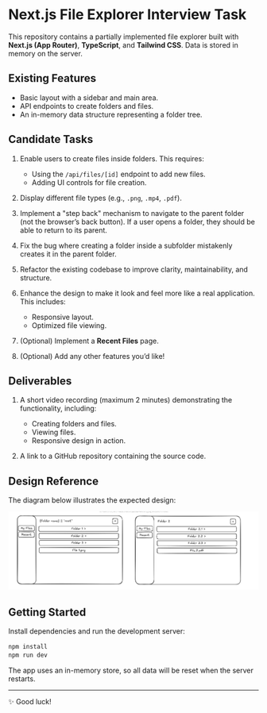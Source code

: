 # Next.js File Explorer Interview Task

This repository contains a partially implemented file explorer built with **Next.js (App Router)**, **TypeScript**, and **Tailwind CSS**. Data is stored in memory on the server.

## Existing Features

* Basic layout with a sidebar and main area.
* API endpoints to create folders and files.
* An in-memory data structure representing a folder tree.

## Candidate Tasks

1. Enable users to create files inside folders. This requires:

   * Using the `/api/files/[id]` endpoint to add new files.
   * Adding UI controls for file creation.

2. Display different file types (e.g., `.png`, `.mp4`, `.pdf`).

3. Implement a "step back" mechanism to navigate to the parent folder (not the browser’s back button). If a user opens a folder, they should be able to return to its parent.

4. Fix the bug where creating a folder inside a subfolder mistakenly creates it in the parent folder.

5. Refactor the existing codebase to improve clarity, maintainability, and structure.

6. Enhance the design to make it look and feel more like a real application. This includes:

   * Responsive layout.
   * Optimized file viewing.

7. (Optional) Implement a **Recent Files** page.

8. (Optional) Add any other features you’d like!

## Deliverables

1. A short video recording (maximum 2 minutes) demonstrating the functionality, including:

   * Creating folders and files.
   * Viewing files.
   * Responsive design in action.

2. A link to a GitHub repository containing the source code.

## Design Reference

The diagram below illustrates the expected design:

![Design](docs/image.png)

## Getting Started

Install dependencies and run the development server:

```bash
npm install
npm run dev
```

The app uses an in-memory store, so all data will be reset when the server restarts.

---

✨ Good luck!